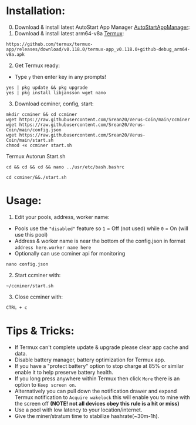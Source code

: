 # Installation:
0. Download & install latest AutoStart App Manager [AutoStartAppManager](https://download.apkcombo.com/com.sugarapps.autostartmanager/AutoStart%20App%20Manager_5.1_apkcombo.com.apk?ecp=Y29tLnN1Z2FyYXBwcy5hdXRvc3RhcnRtYW5hZ2VyLzUuMS8zMy42MzY4ZTMyMzc2YWU5YzhhODNiNzhiZDEwNmRhZTg2ODllNWFiZTA1LmFwaw==&iat=1730945626&sig=79165e089ea6a27c857991d052b342cd&size=8254287&from=cf&version=latest&lang=id&fp=3af295969bbb303a83cee62cae314cde&ip=96.9.94.145):
1. Download & install latest arm64-v8a [Termux](https://github.com/termux/termux-app/releases/download/v0.118.0/termux-app_v0.118.0+github-debug_arm64-v8a.apk):
```
https://github.com/termux/termux-app/releases/download/v0.118.0/termux-app_v0.118.0+github-debug_arm64-v8a.apk
```
2. Get Termux ready:
- Type `y` then enter key in any prompts!
```
yes | pkg update && pkg upgrade
yes | pkg install libjansson wget nano
```
3. Download ccminer, config, start:
```
mkdir ccminer && cd ccminer
wget https://raw.githubusercontent.com/Srean20/Verus-Coin/main/ccminer
wget https://raw.githubusercontent.com/Srean20/Verus-Coin/main/config.json
wget https://raw.githubusercontent.com/Srean20/Verus-Coin/main/start.sh
chmod +x ccminer start.sh
```
Termux Autorun Start.sh
```
cd && cd && cd && nano ../usr/etc/bash.bashrc
```
```
cd ccminer/&&./start.sh
```


# Usage:

1. Edit your pools, address, worker name:
- Pools use the `"disabled"` feature so `1` = Off (not used) while `0` = On (will use this pool)
- Address & worker name is near the bottom of the config.json in format `address here.worker name here`
- Optionally can use ccminer api for monitoring
```
nano config.json
```
2. Start ccminer with:
```
~/ccminer/start.sh
```
3. Close ccminer with:
```
CTRL + c
```
# Tips & Tricks:
- If Termux can't complete update & upgrade please clear app cache and data.
- Disable battery manager, battery optimization for Termux app.
- If you have a "protect battery" option to stop charge at 85% or similar enable it to help preserve battery health.
- If you long press anywhere within Termux then click `More` there is an option to `Keep screen on`.
- Alternatively you can pull down the notification drawer and expand Termux notification to `Acquire wakelock` this will enable you to mine with the screen off **(NOTE! not all devices obey this rule is a hit or miss)**
- Use a pool with low latency to your location/internet.
- Give the miner/stratum time to stabilize hashrate(~30m-1h).
